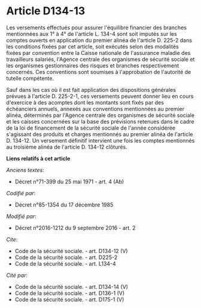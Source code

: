 # Article D134-13

Les versements effectués pour assurer l'équilibre financier des branches mentionnées aux 1° à 4° de l'article L. 134-4 sont
soit imputés sur les comptes ouverts en application du premier alinéa de l'article D. 225-2 dans les conditions fixées par
cet article, soit exécutés selon des modalités fixées par convention entre la Caisse nationale de l'assurance maladie des
travailleurs salariés, l'Agence centrale des organismes de sécurité sociale et les organismes gestionnaires des risques et
branches respectivement concernés. Ces conventions sont soumises à l'approbation de l'autorité de tutelle compétente. 

Sauf dans les cas où il est fait application des dispositions générales prévues à l'article D. 225-2-1, ces versements
peuvent donner lieu en cours d'exercice à des acomptes dont les montants sont fixés par des échéanciers annuels, annexés aux
conventions mentionnées au premier alinéa, déterminés par l'Agence centrale des organismes de sécurité sociale et les caisses
concernées sur la base des prévisions retenues dans le cadre de la loi de financement de la sécurité sociale de l'année
considérée s'agissant des produits et charges mentionnés au premier alinéa de l'article D. 134-12. Un versement définitif
intervient une fois les comptes mentionnés au troisième alinéa de l'article D. 134-12 clôturés.

**Liens relatifs à cet article**

_Anciens textes_:

  - Décret n°71-399 du 25 mai 1971 - art. 4 (Ab)

_Codifié par_:

  - Décret n°85-1354 du 17 décembre 1985

_Modifié par_:

  - Décret n°2016-1212 du 9 septembre 2016 - art. 2

_Cite_:

  - Code de la sécurité sociale. - art. D134-12 (V)
  - Code de la sécurité sociale. - art. D225-2
  - Code de la sécurité sociale. - art. L134-4

_Cité par_:

  - Code de la sécurité sociale. - art. D134-14 (V)
  - Code de la sécurité sociale. - art. D136-1 (V)
  - Code de la sécurité sociale. - art. D175-1 (V)
